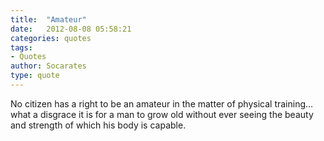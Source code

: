 ```yaml
---
title:  "Amateur"
date:   2012-08-08 05:58:21
categories: quotes
tags:
- Quotes
author: Socarates
type: quote
---
```


No citizen has a right to be an amateur in the matter of physical training…what a disgrace it is for a man to grow old without ever seeing the beauty and strength of which his body is capable.